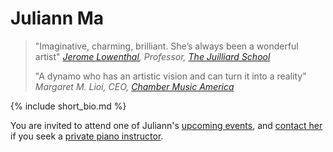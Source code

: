 # Juliann Ma

> "Imaginative, charming, brilliant. She’s always been a wonderful artist"
> <cite><a href="https://en.wikipedia.org/wiki/Jerome_Lowenthal">Jerome Lowenthal</a>, Professor, <a href="https://www.juilliard.edu/music/faculty/lowenthal-jerome">The Juilliard School</a></cite>
>
> "A dynamo who has an artistic vision and can turn it into a reality"
> <cite>Margaret M. Lioi, CEO, <a href="http://www.chamber-music.org/">Chamber Music America</a></cite>

{% include short_bio.md %}

You are invited to attend one of Juliann's [upcoming events](#events), and [contact her](#contact) if you seek a [private piano instructor](/lessons).
